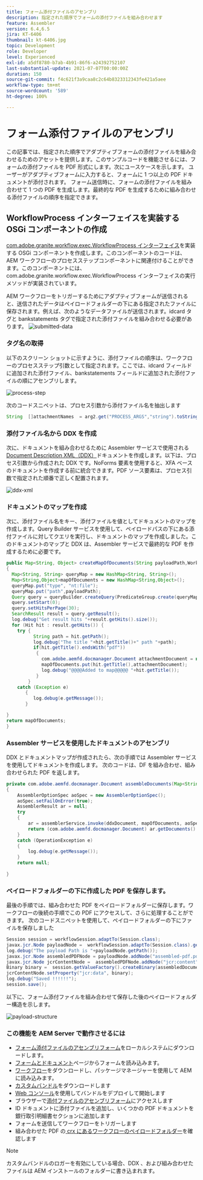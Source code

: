 ```yaml
---
title: フォーム添付ファイルのアセンブリ
description: 指定された順序でフォームの添付ファイルを組み合わせます
feature: Assembler
version: 6.4,6.5
jira: KT-6406
thumbnail: kt-6406.jpg
topic: Development
role: Developer
level: Experienced
exl-id: a5df8780-b7ab-4b91-86f6-a24392752107
last-substantial-update: 2021-07-07T00:00:00Z
duration: 150
source-git-commit: f4c621f3a9caa8c2c64b8323312343fe421a5aee
workflow-type: tm+mt
source-wordcount: '589'
ht-degree: 100%

---
```


# フォーム添付ファイルのアセンブリ

この記事では、指定された順序でアダプティブフォームの添付ファイルを組み合わせるためのアセットを提供します。このサンプルコードを機能させるには、フォームの添付ファイルを PDF 形式にします。次にユースケースを示します。
ユーザーがアダプティブフォームに入力すると、フォームに 1 つ以上の PDF ドキュメントが添付されます。
フォーム送信時に、フォームの添付ファイルを組み合わせて 1 つの PDF を生成します。最終的な PDF を生成するために組み合わせる添付ファイルの順序を指定できます。

## WorkflowProcess インターフェイスを実装する OSGi コンポーネントの作成

[com.adobe.granite.workflow.exec.WorkflowProcess インターフェイス](https://helpx.adobe.com/experience-manager/6-5/sites/developing/using/reference-materials/javadoc/com/adobe/granite/workflow/exec/WorkflowProcess.html?lang=ja)を実装する OSGi コンポーネントを作成します。このコンポーネントのコードは、AEM ワークフローのプロセスステップコンポーネントに関連付けることができます。このコンポーネントには、com.adobe.granite.workflow.exec.WorkflowProcess インターフェイスの実行メソッドが実装されています。

AEM ワークフローをトリガーするためにアダプティブフォームが送信されると、送信されたデータはペイロードフォルダーの下にある指定されたファイルに保存されます。例えば、次のようなデータファイルが送信されます。idcard タグと bankstatements タグで指定された添付ファイルを組み合わせる必要があります。
![submitted-data](assets/submitted-data.JPG)

### タグ名の取得

以下のスクリーン ショットに示すように、添付ファイルの順序は、ワークフローのプロセスステップ引数として指定されます。ここでは、idcard フィールドに追加された添付ファイル、bankstatements フィールドに追加された添付ファイルの順にアセンブリします。

![process-step](assets/process-step.JPG)

次のコードスニペットは、プロセス引数から添付ファイル名を抽出します

```java
String  []attachmentNames  = arg2.get("PROCESS_ARGS","string").toString().split(",");
```

### 添付ファイル名から DDX を作成

次に、ドキュメントを組み合わせるために Assembler サービスで使用される [Document Description XML（DDX）](https://helpx.adobe.com/pdf/aem-forms/6-2/ddxRef.pdf)ドキュメントを作成します。以下は、プロセス引数から作成された DDX です。NoForms 要素を使用すると、XFA ベースのドキュメントを作成する前に統合できます。PDF ソース要素は、プロセス引数で指定された順番で正しく配置されます。

![ddx-xml](assets/ddx.PNG)

### ドキュメントのマップを作成

次に、添付ファイル名をキー、添付ファイルを値としてドキュメントのマップを作成します。Query Builder サービスを使用して、ペイロードパスの下にある添付ファイルに対してクエリを実行し、ドキュメントのマップを作成しました。このドキュメントのマップと DDX は、Assembler サービスで最終的な PDF を作成するために必要です。

```java
public Map<String, Object> createMapOfDocuments(String payloadPath,WorkflowSession workflowSession )
{
  Map<String, String> queryMap = new HashMap<String, String>();
  Map<String,Object>mapOfDocuments = new HashMap<String,Object>();
  queryMap.put("type", "nt:file");
  queryMap.put("path",payloadPath);
  Query query = queryBuilder.createQuery(PredicateGroup.create(queryMap),workflowSession.adaptTo(Session.class));
  query.setStart(0);
  query.setHitsPerPage(30);
  SearchResult result = query.getResult();
  log.debug("Get result hits "+result.getHits().size());
  for (Hit hit : result.getHits()) {
    try {
          String path = hit.getPath();
          log.debug("The title "+hit.getTitle()+" path "+path);
          if(hit.getTitle().endsWith("pdf"))
           {
             com.adobe.aemfd.docmanager.Document attachmentDocument = new com.adobe.aemfd.docmanager.Document(path);
             mapOfDocuments.put(hit.getTitle(),attachmentDocument);
             log.debug("@@@@Added to map@@@@@ "+hit.getTitle());
           }
        }
    catch (Exception e)
       {
          log.debug(e.getMessage());
       }

}
return mapOfDocuments;
}
```

### Assembler サービスを使用したドキュメントのアセンブリ

DDX とドキュメントマップが作成されたら、次の手順では Assembler サービスを使用してドキュメントを作成します。
次のコードは、DF を組み合わせ、組み合わせられた PDF を返します。

```java
private com.adobe.aemfd.docmanager.Document assembleDocuments(Map<String, Object> mapOfDocuments, com.adobe.aemfd.docmanager.Document ddxDocument)
{
    AssemblerOptionSpec aoSpec = new AssemblerOptionSpec();
    aoSpec.setFailOnError(true);
    AssemblerResult ar = null;
    try
    {
        ar = assemblerService.invoke(ddxDocument, mapOfDocuments, aoSpec);
        return (com.adobe.aemfd.docmanager.Document) ar.getDocuments().get("GeneratedDocument.pdf");
    }
    catch (OperationException e)
    {
        log.debug(e.getMessage());
    }
    return null;
    
}
```

### ペイロードフォルダーの下に作成した PDF を保存します。

最後の手順では、組み合わせた PDF をペイロードフォルダーに保存します。ワークフローの後続の手順でこの PDF にアクセスして、さらに処理することができます。
次のコードスニペットを使用して、ペイロードフォルダーの下にファイルを保存しました

```java
Session session = workflowSession.adaptTo(Session.class);
javax.jcr.Node payloadNode =  workflowSession.adaptTo(Session.class).getNode(workItem.getWorkflowData().getPayload().toString());
log.debug("The payload Path is "+payloadNode.getPath());
javax.jcr.Node assembledPDFNode = payloadNode.addNode("assembled-pdf.pdf", "nt:file"); 
javax.jcr.Node jcrContentNode =  assembledPDFNode.addNode("jcr:content", "nt:resource");
Binary binary =  session.getValueFactory().createBinary(assembledDocument.getInputStream());
jcrContentNode.setProperty("jcr:data", binary);
log.debug("Saved !!!!!!"); 
session.save();
```

以下に、フォーム添付ファイルを組み合わせて保存した後のペイロードフォルダー構造を示します。

![payload-structure](assets/payload-structure.JPG)

### この機能を AEM Server で動作させるには

* [フォーム添付ファイルのアセンブリフォーム](assets/assemble-form-attachments-af.zip)をローカルシステムにダウンロードします。
* [フォームとドキュメント](http://localhost:4502/aem/forms.html/content/dam/formsanddocuments)ページからフォームを読み込みます。
* [ワークフロー](assets/assemble-form-attachments.zip)をダウンロードし、パッケージマネージャーを使用して AEM に読み込みます。
* [カスタムバンドル](assets/assembletaskattachments.assembletaskattachments.core-1.0-SNAPSHOT.jar)をダウンロードします
* [Web コンソール](http://localhost:4502/system/console/bundles)を使用してバンドルをデプロイして開始します
* ブラウザーで[添付ファイルのアセンブリフォーム](http://localhost:4502/content/dam/formsanddocuments/assembleattachments/jcr:content?wcmmode=disabled)にアクセスします
* ID ドキュメントに添付ファイルを追加し、いくつかの PDF ドキュメントを銀行取引明細書セクションに追加します
* フォームを送信してワークフローをトリガーします
* 組み合わせた PDF の[ crx にあるワークフローのペイロードフォルダー](http://localhost:4502/crx/de/index.jsp#/var/fd/dashboard/payload)を確認します

>[!NOTE]
> カスタムバンドルのロガーを有効にしている場合、DDX 、および組み合わせたファイルは AEM インストールのフォルダーに書き込まれます。
